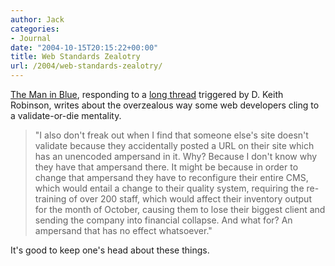```yaml
---
author: Jack
categories:
- Journal
date: "2004-10-15T20:15:22+00:00"
title: Web Standards Zealotry
url: /2004/web-standards-zealotry/
---
```


[The Man in Blue][1], responding to a [long thread][2] triggered by D. Keith Robinson, writes about the overzealous way some web developers cling to a validate-or-die mentality.

> 
> 
> "I also don't freak out when I find that someone else's site doesn't validate because they accidentally posted a URL on their site which has an unencoded ampersand in it. Why? Because I don't know why they have that ampersand there. It might be because in order to change that ampersand they have to reconfigure their entire CMS, which would entail a change to their quality system, requiring the re-training of over 200 staff, which would affect their inventory output for the month of October, causing them to lose their biggest client and sending the company into financial collapse. And what for? An ampersand that has no effect whatsoever."
> 
> 

It's good to keep one's head about these things.

 [1]: http://www.themaninblue.com/writing/perspective/2004/10/14/
 [2]: http://www.7nights.com/asterisk/archive/2004/10/standards-equals-validation
